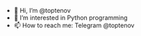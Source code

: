 - 👋 Hi, I’m @toptenov
- 👀 I’m interested in Python programming
- 📫 How to reach me: Telegram @toptenov

<!---
toptenov/toptenov is a ✨ special ✨ repository because its `README.md` (this file) appears on your GitHub profile.
You can click the Preview link to take a look at your changes.
--->
